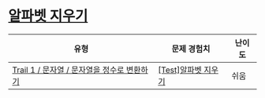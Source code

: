 # [알파벳 지우기](https://www.codetree.ai/trails/complete/curated-cards/test-remove-alphabet)

|유형|문제 경험치|난이도|
|---|---|---|
|[Trail 1 / 문자열 / 문자열을 정수로 변환하기](https://www.codetree.ai/trail-info/novice-low/)|[[Test]알파벳 지우기](https://www.codetree.ai/trails/complete/curated-cards/test-remove-alphabet/)|쉬움|

